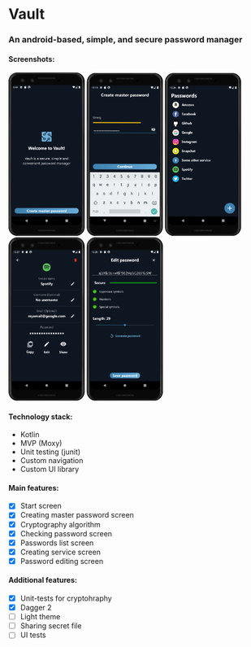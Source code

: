 # Vault

### An android-based, simple, and secure password manager

#### Screenshots:

<p float="left">
  <img src="screenshots/screenshot_welcome.png" width="150" />
  <img src="screenshots/screenshot_create_master_password.png" width="150" /> 
  <img src="screenshots/screenshot_passwords_list.png" width="150" />
  <img src="screenshots/screenshot_service_info.png" width="150" /> 
  <img src="screenshots/screenshot_password_edit.png" width="150" />
</p>

#### Technology stack:
- Kotlin
- MVP (Moxy)
- Unit testing (junit)
- Custom navigation
- Custom UI library

#### Main features:
- [x] Start screen
- [x] Creating master password screen
- [x] Cryptography algorithm
- [x] Checking password screen
- [x] Passwords list screen
- [x] Creating service screen
- [x] Password editing screen

#### Additional features:
- [x] Unit-tests for cryptohraphy
- [x] Dagger 2
- [ ] Light theme
- [ ] Sharing secret file
- [ ] UI tests
